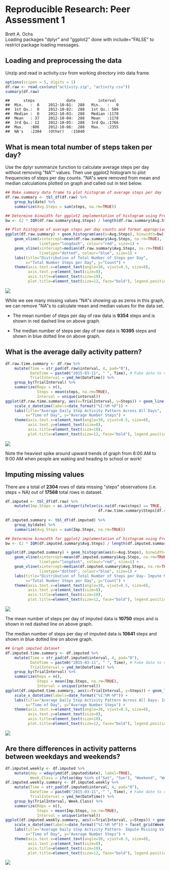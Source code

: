 # Reproducible Research: Peer Assessment 1
Brett A. Ochs  
Loading packages "dplyr" and "ggplot2" done with include="FALSE" to restrict package loading messages.

## Loading and preprocessing the data


Unzip and read in activity.csv from working directory into data frame.


```r
options(scipen = 5, digits = 1)
df.raw <- read.csv(unz("activity.zip", "activity.csv"))
summary(df.raw)
```

```
##      steps              date          interval   
##  Min.   :  0    2012-10-01:  288   Min.   :   0  
##  1st Qu.:  0    2012-10-02:  288   1st Qu.: 589  
##  Median :  0    2012-10-03:  288   Median :1178  
##  Mean   : 37    2012-10-04:  288   Mean   :1178  
##  3rd Qu.: 12    2012-10-05:  288   3rd Qu.:1766  
##  Max.   :806    2012-10-06:  288   Max.   :2355  
##  NA's   :2304   (Other)   :15840
```

## What is mean total number of steps taken per day?

Use the dplyr summarize function to calculate average steps per day without removing "NA"" values. Then use ggplot2 histogram to plot frequencies of steps per day counts. "NA"s were removed from mean and median calculations plotted on graph and called out in text below.


```r
## Make summary data frame to plot histogram of average steps per day
df.raw.summary <- tbl_df(df.raw) %>%
    group_by(date) %>%
    summarize(Avg.Steps = sum(steps, na.rm=TRUE))

## Determine binwidth for ggplot2 implementation of histogram using Freedman-Diaconis rule
bw <- (2 * IQR(df.raw.summary$Avg.Steps) / length(df.raw.summary$Avg.Steps)^(1/3))

## Plot histogram of average steps per day counts and format appropriately
ggplot(df.raw.summary) + geom_histogram(aes(x=Avg.Steps), binwidth=bw) + 
    geom_vline(xintercept=mean(df.raw.summary$Avg.Steps, na.rm=TRUE), 
               linetype="longdash", colour="red", size=1) +
    geom_vline(xintercept=median(df.raw.summary$Avg.Steps, na.rm=TRUE), 
               linetype="dotted", colour="blue", size=1) + 
    labs(title="Distribution of Total Number of Steps per Day", 
         x="Total Number Steps per Day", y="Count") + 
    theme(axis.text.x=element_text(angle=30, vjust=0.5, size=8),
          axis.text.y=element_text(size=8),
          axis.title=element_text(size=10),
          plot.title=element_text(size=12, face="bold"), legend.position="bottom")
```

![](PA1_template_files/figure-html/TotalStepNumber-1.png)

While we see many missing values "NA"s showing up as zeros in this graph, we can remove "NA"s to calculate mean and median values for the data set.

- The mean number of steps per day of raw data is **9354** steps and is shown in red dashed line on above graph.

- The median number of steps per day of raw data is **10395** steps and shown in blue dotted line on above graph.

## What is the average daily activity pattern?


```r
df.raw.time.summary <- df.raw %>%
    mutate(Time = str_pad(df.raw$interval, 4, pad="0"),
           DateTime = paste0("2015-03-11", " ", Time), # Fake date to use lubridate
           TrialInterval = ymd_hm(DateTime)) %>% 
    group_by(TrialInterval) %>%
    summarize(Reps = n(),
              Steps = mean(steps, na.rm=TRUE),
              Interval = unique(interval))
ggplot(df.raw.time.summary, aes(x=TrialInterval, y=Steps)) + geom_line() + 
    scale_x_datetime(labels=date_format("%I:%M %P")) +
    labs(title="Average Daily Step Activity Pattern Across All Days", 
         x="Time of Day", y="Average Number Steps") + 
    theme(axis.text.x=element_text(angle=30, vjust=0.5, size=8),
          axis.text.y=element_text(size=8),
          axis.title=element_text(size=10),
          plot.title=element_text(size=12, face="bold"), legend.position="bottom")
```

![](PA1_template_files/figure-html/AverageDailyActivityPattern-1.png)

Note the heaviest spike around upward trends of graph from 6:00 AM to 9:00 AM when people are waking and heading to school or work!

## Imputing missing values

There are a total of **$2304$** rows of data missing "steps" observations (i.e. steps = NA) out of **$17568$** total rows in dataset.


```r
df.imputed <- tbl_df(df.raw) %>%
    mutate(Imp.Steps = as.integer(ifelse(is.na(df.raw$steps) == TRUE, 
                                         df.raw.time.summary$Steps[df.raw.time.summary$Interval %in% 
                                                                       df.raw$interval], df.raw$steps)))
df.imputed.summary <- tbl_df(df.imputed) %>%
    group_by(date) %>%
    summarize(Avg.Steps = sum(Imp.Steps, na.rm=TRUE))
```


```r
## Determine binwidth for ggplot2 implementation of histogram using Freedman-Diaconis rule
bw <- (2 * IQR(df.imputed.summary$Avg.Steps) / length(df.imputed.summary$Avg.Steps)^(1/3))

ggplot(df.imputed.summary) + geom_histogram(aes(x=Avg.Steps), binwidth=bw) + 
    geom_vline(xintercept=mean(df.imputed.summary$Avg.Steps, na.rm=TRUE), 
               linetype="longdash", colour="red", size=1) +
    geom_vline(xintercept=median(df.imputed.summary$Avg.Steps, na.rm=TRUE), 
               linetype="dotted", colour="blue", size=1) +
    labs(title="Distribution of Total Number of Steps per Day- Impute Missing Values", 
         x="Total Number Steps per Day", y="Count") + 
    theme(axis.text.x=element_text(angle=30, vjust=0.5, size=8),
          axis.text.y=element_text(size=8),
          axis.title=element_text(size=10),
          plot.title=element_text(size=12, face="bold"), legend.position="bottom")
```

![](PA1_template_files/figure-html/TotalStepNumberImpute-1.png)

The mean number of steps per day of imputed data is **10750** steps and is shown in red dashed line on above graph.

The median number of steps per day of imputed data is **10641** steps and shown in blue dotted line on above graph.


```r
## Graph imputed dataset
df.imputed.time.summary <- df.imputed %>%
    mutate(Time = str_pad(df.imputed$interval, 4, pad="0"),
           DateTime = paste0("2015-03-11", " ", Time), # Fake date to use lubridate
           TrialInterval = ymd_hm(DateTime)) %>% 
    group_by(TrialInterval) %>%
    summarize(Reps = n(),
              Steps = mean(Imp.Steps, na.rm=TRUE),
              Interval = unique(interval))
ggplot(df.imputed.time.summary, aes(x=TrialInterval, y=Steps)) + geom_line() + 
    scale_x_datetime(labels=date_format("%I:%M %P")) +
    labs(title="Average Daily Step Activity Pattern Across All Days- Impute Missing Values", 
         x="Time of Day", y="Average Number Steps") + 
    theme(axis.text.x=element_text(angle=30, vjust=0.5, size=8),
          axis.text.y=element_text(size=8),
          axis.title=element_text(size=10),
          plot.title=element_text(size=12, face="bold"), legend.position="bottom")
```

![](PA1_template_files/figure-html/AverageDailyActivityPatternImpute-1.png)

## Are there differences in activity patterns between weekdays and weekends?


```r
df.imputed.weekly <- df.imputed %>%
    mutate(day = wday(ymd(df.imputed$date), label=TRUE),
           Week.Class = ifelse(day %in% c("Sat", "Sun"), "Weekend", "Weekday"))
df.imputed.weekly.summary <- df.imputed.weekly %>%
    mutate(Time = str_pad(df.imputed$interval, 4, pad="0"),
           DateTime = paste0("2015-03-11", " ", Time), # Fake date to use lubridate
           TrialInterval = ymd_hm(DateTime)) %>% 
    group_by(TrialInterval, Week.Class) %>%
    summarize(Reps = n(),
              Steps = mean(Imp.Steps, na.rm=TRUE),
              Interval = unique(interval))
ggplot(df.imputed.weekly.summary, aes(x=TrialInterval, y=Steps)) + geom_line() + 
    scale_x_datetime(labels=date_format("%I:%M %P")) + facet_grid(Week.Class ~ .) +
    labs(title="Average Daily Step Activity Pattern- Impute Missing Values", 
         x="Time of Day", y="Average Number Steps") + 
    theme(axis.text.x=element_text(angle=30, vjust=0.5, size=8),
          axis.text.y=element_text(size=8),
          axis.title=element_text(size=10),
          plot.title=element_text(size=12, face="bold"), legend.position="bottom")
```

![](PA1_template_files/figure-html/ActivityPatternDifferenceWeekendVsWeekday-1.png)
